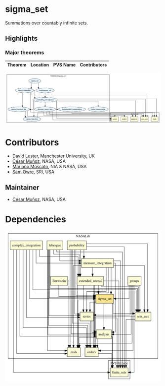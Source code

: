 # sigma_set

Summations over countably infinite sets.

## Highlights

### Major theorems

| Theorem | Location | PVS Name | Contributors |
| --- | --- | --- | --- |


![dependency graph](./sigma_set-zoomed.svg "Dependency Graph")

# Contributors
* [David Lester](http://apt.cs.man.ac.uk/people/dlester), Manchester University, UK
* [César Muñoz](http://shemesh.larc.nasa.gov/people/cam), NASA, USA
* [Mariano Moscato](https://www.nianet.org/directory/research-staff/mariano-moscato/), NIA & NASA, USA
* [Sam Owre](http://www.csl.sri.com/users/owre), SRI, USA

## Maintainer
* [César Muñoz](http://shemesh.larc.nasa.gov/people/cam), NASA, USA

# Dependencies
![dependency graph](./sigma_set.svg "Dependency Graph")
